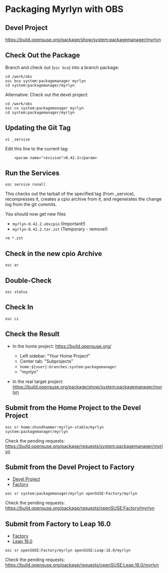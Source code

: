 # Packaging Myrlyn with OBS

## Devel Project

https://build.opensuse.org/package/show/system:packagemanager/myrlyn


## Check Out the Package

Branch and check out (`osc bco`) into a branch package:

```
cd /work/obs
osc bco system:packagemanager myrlyn
cd system:packagemanager/myrlyn
```

Alternative: Check out the devel project:

```
cd /work/obs
osc co system:packagemanager myrlyn
cd system:packagemanager/myrlyn
```


## Updating the Git Tag

```
vi _service
```

Edit this line to the current tag:

```
    <param name="revision">0.42.1</param>
```

## Run the Services


```
osc service runall
```

This checks out the tarball of the specified tag (from _service), recompresses
it, creates a cpio archive from it, and regenerates the change log from the git
commits.

You should now get new files

- `myrlyn-0.42.2.obscpio`   (Important!)
- `myrlyn-0.42.2.tar.zst`   (Temporary - remove!)

```
rm *.zst
```


## Check in the new cpio Archive

```
osc ar
```

## Double-Check

```
osc status
```

## Check In

```
osc ci
```

## Check the Result

- In the home project:
  https://build.opensuse.org/
  - Left sidebar: "Your Home Project"
  - Center tab: "Subprojects"
  - `home:${user}:branches:system:packagemanager`
  - "myrlyn"


- In the real target project:
  https://build.opensuse.org/package/show/system:packagemanager/myrlyn


## Submit from the Home Project to the Devel Project

```
osc sr home:shundhammer:myrlyn-stable/myrlyn system:packagemanager/myrlyn
```

Check the pending requests:
https://build.opensuse.org/package/requests/system:packagemanager/myrlyn


## Submit from the Devel Project to Factory

- [Devel Project](https://build.opensuse.org/package/show/system:packagemanager/myrlyn)
- [Factory](https://build.opensuse.org/package/show/openSUSE:Factory/myrlyn)


```
osc sr system:packagemanager/myrlyn openSUSE:Factory/myrlyn
```

Check the pending requests:
https://build.opensuse.org/package/requests/openSUSE:Factory/myrlyn


## Submit from Factory to Leap 16.0

- [Factory](https://build.opensuse.org/package/show/openSUSE:Factory/myrlyn)
- [Leap 16.0](https://build.opensuse.org/package/show/openSUSE:Leap:16.0/myrlyn)

```
osc sr openSUSE:Factory/myrlyn openSUSE:Leap:16.0/myrlyn
```

Check the pending requests:
https://build.opensuse.org/package/requests/openSUSE:Leap:16.0/myrlyn
